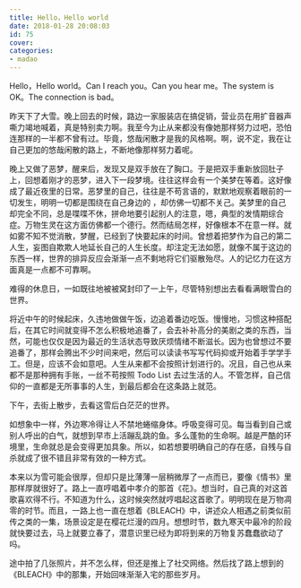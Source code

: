 ```yaml
---
title: Hello，Hello world
date: 2018-01-28 20:08:03
id: 75
cover: 
categories:
- madao
---
```


Hello，Hello world。Can I reach you。Can you hear me。The system is OK。The connection is bad。

昨天下了大雪。晚上回去的时候，路边一家服装店在搞促销，营业员在用扩音器声嘶力竭地喊着，真是特别卖力啊。我至今为止从来都没有像她那样努力过吧，恐怕连那样的一半都不曾有过。毕竟，悠哉闲散才是我的风格啊。啊，说不定，我在让自己更加的悠哉闲散的路上，不断地像那样努力着呢。

晚上又做了恶梦，醒来后，发现又是双手放在了胸口。于是把双手重新放回肚子上，回想着刚才的恶梦，进入下一段梦境。往往这样会有一个美梦在等着。这好像成了最近夜里的日常。恶梦里的自己，往往是不苟言语的，默默地观察着眼前的一切发生，明明一切都是围绕在自己身边的 ，却仿佛一切都不关己。美梦里的自己却完全不同，总是喋喋不休，拼命地要引起别人的注意，嗯，典型的发情期综合症。万物生灵在这方面仿佛都一个德行。然而结局怎样，好像根本不在意一样。就如雾不知不觉消散，梦醒，已经到了快要起床的时间。曾想着把梦作为自己的第二人生，妄图自欺欺人地延长自己的人生长度。却注定无法如愿，就像不属于这边的东西一样，世界的排异反应会渐渐一点不剩地将它们驱散殆尽。人的记忆力在这方面真是一点都不可靠啊。

难得的休息日，一如既往地被被窝封印了一上午，尽管特别想出去看看满眼雪白的世界。

将近中午的时候起床，久违地做做午饭，边追着番边吃饭。慢慢地，习惯这种搭配后，在其它时间就变得不怎么积极地追番了，会去补补高分的美剧之类的东西，当然，可能也仅仅是因为最近的生活状态导致厌烦情绪不断滋长。因为也曾想过不要追番了，那样会腾出不少时间来吧，然后可以读读书写写代码抑或开始着手学学手工。但是，应该不会如意吧。人生从来都不会按照计划进行的。况且，自己也从来都不是那种拥有手账，一丝不苟按照 Todo List 去过生活的人。不管怎样，自己信仰的一直都是无所事事的人生，到最后都会在这条路上就范。

下午，去街上散步，去看这雪后白茫茫的世界。

如想象中一样，外边寒冷得让人不禁地蜷缩身体。呼吸变得可见。每当看到自己或别人呼出的白气，就想到早市上活蹦乱跳的鱼。多么蓬勃的生命啊。越是严酷的环境里，生命就总是会变得更加具象。所以，如若想要明确自己的存在感，自残与自杀就成了很不错且非常有效的一种方式。

本来以为雪可能会很厚，但却只是比薄薄一层稍微厚了一点而已，要像《情书》里那样厚就很好了。路上一直哼唱着中孝介的那首《花》。想当时，自己真的对这首歌喜欢得不行。不知道为什么，这时候突然就哼唱起这首歌了。明明现在是万物凋零的时节。而且，一路上也一直在想着《BLEACH》中，讲述众人相遇之前类似前传之类的一集，场景设定是在樱花烂漫的四月。想想时节，数九寒天中最冷的阶段就快要过去，马上就要立春了，潜意识里已经为即将到来的万物复苏蠢蠢欲动了吗。

途中拍了几张照片，并不怎么样，但还是推上了社交网络。然后找了路上想到的《BLEACH》中的那集，开始回味渐渐入宅的那些岁月。
